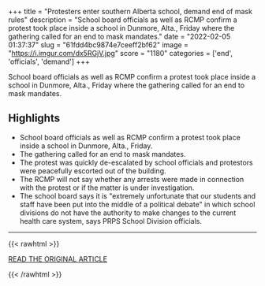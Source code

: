+++
title = "Protesters enter southern Alberta school, demand end of mask rules"
description = "School board officials as well as RCMP confirm a protest took place inside a school in Dunmore, Alta., Friday where the gathering called for an end to mask mandates."
date = "2022-02-05 01:37:37"
slug = "61fdd4bc9874e7ceeff2bf62"
image = "https://i.imgur.com/dx5RGjV.jpg"
score = "1180"
categories = ['end', 'officials', 'demand']
+++

School board officials as well as RCMP confirm a protest took place inside a school in Dunmore, Alta., Friday where the gathering called for an end to mask mandates.

## Highlights

- School board officials as well as RCMP confirm a protest took place inside a school in Dunmore, Alta., Friday.
- The gathering called for an end to mask mandates.
- The protest was quickly de-escalated by school officials and protestors were peacefully escorted out of the building.
- The RCMP will not say whether any arrests were made in connection with the protest or if the matter is under investigation.
- The school board says it is "extremely unfortunate that our students and staff have been put into the middle of a political debate" in which school divisions do not have the authority to make changes to the current health care system, says PRPS School Division officials.

---

{{< rawhtml >}}
  <p class="article-category">
    <a target="_blank" href="https://calgary.ctvnews.ca/protesters-enter-southern-alberta-school-demand-end-of-mask-rules-1.5768456">READ THE ORIGINAL ARTICLE</a>
  </p>
{{< /rawhtml >}}
